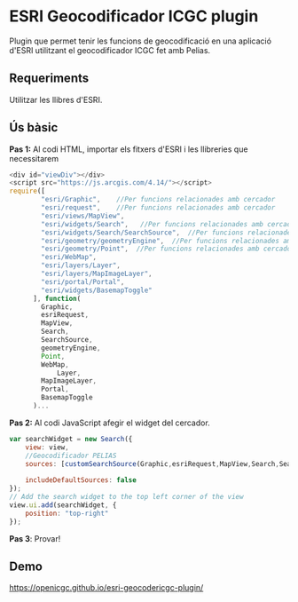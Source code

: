 ESRI Geocodificador ICGC plugin
========================================

Plugin que permet tenir les funcions de geocodificació en una aplicació d'ESRI utilitzant el geocodificador ICGC fet amb Pelias.

## Requeriments

Utilitzar les llibres d'ESRI.


## Ús bàsic

**Pas 1:** Al codi HTML, importar els fitxers d'ESRI i les llibreries que necessitarem

```javascript
<div id="viewDiv"></div>
<script src="https://js.arcgis.com/4.14/"></script>
require([        
        "esri/Graphic",    //Per funcions relacionades amb cercador
        "esri/request",    //Per funcions relacionades amb cercador 
        "esri/views/MapView",
        "esri/widgets/Search",   //Per funcions relacionades amb cercador
        "esri/widgets/Search/SearchSource",  //Per funcions relacionades amb cercador
        "esri/geometry/geometryEngine",  //Per funcions relacionades amb cercador
        "esri/geometry/Point",  //Per funcions relacionades amb cercador
        "esri/WebMap",
        "esri/layers/Layer",
        "esri/layers/MapImageLayer",
        "esri/portal/Portal",
        "esri/widgets/BasemapToggle"
      ], function(        
        Graphic,
        esriRequest,
        MapView,
        Search,
        SearchSource,
        geometryEngine,
        Point,
        WebMap,
		    Layer,
        MapImageLayer,
        Portal,
        BasemapToggle
      )...
```

**Pas 2:** Al codi JavaScript afegir el widget del cercador.

```javascript
var searchWidget = new Search({
    view: view,
    //Geocodificador PELIAS 
    sources: [customSearchSource(Graphic,esriRequest,MapView,Search,SearchSource,geometryEngine,Point)],
              
    includeDefaultSources: false
});
// Add the search widget to the top left corner of the view        
view.ui.add(searchWidget, {
    position: "top-right"
}); 
```

**Pas 3**: Provar!

## Demo

https://openicgc.github.io/esri-geocodericgc-plugin/



